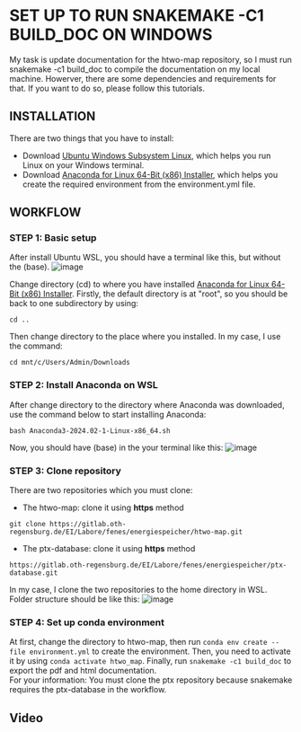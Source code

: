 # SET UP TO RUN SNAKEMAKE -C1 BUILD_DOC ON WINDOWS
My task is update documentation for the htwo-map repository, so I must run snakemake -c1 build_doc to compile the documentation on my local machine. Howerver, there are some dependencies and requirements for that. If you want to do so, please follow this tutorials.

## INSTALLATION
There are two things that you have to install:
- Download [Ubuntu Windows Subsystem Linux](https://ubuntu.com/desktop/wsl), which helps you run Linux on your Windows terminal.
- Download [Anaconda for Linux 64-Bit (x86) Installer](https://www.anaconda.com/download/success), which helps you create the required environment from the environment.yml file.

## WORKFLOW

### STEP 1: Basic setup

After install Ubuntu WSL, you should have a terminal like this, but without the (base).
![image](https://github.com/huyhoang-mike/Markdown-Compiler/assets/109945762/818e2fb2-e16f-4ee4-8a4e-a79e49373ce7)

Change directory (cd) to where you have installed [Anaconda for Linux 64-Bit (x86) Installer](https://www.anaconda.com/download/success). Firstly, the default directory is at "root", so you should be back to one subdirectory by using:
```
cd ..
```
Then change directory to the place where you installed. In my case, I use the command:
```
cd mnt/c/Users/Admin/Downloads
```
### STEP 2: Install Anaconda on WSL
After change directory to the directory where Anaconda was downloaded, use the command below to start installing Anaconda: 
```
bash Anaconda3-2024.02-1-Linux-x86_64.sh
```
Now, you should have (base) in the your terminal like this:
![image](https://github.com/huyhoang-mike/Markdown-Compiler/assets/109945762/1663f154-7fdb-4ea8-8ea8-cb9d92ba5069)

### STEP 3: Clone repository
There are two repositories which you must clone:
- The htwo-map: clone it using **https** method
```
git clone https://gitlab.oth-regensburg.de/EI/Labore/fenes/energiespeicher/htwo-map.git
```
- The ptx-database: clone it using **https** method
```
https://gitlab.oth-regensburg.de/EI/Labore/fenes/energiespeicher/ptx-database.git
```
In my case, I clone the two repositories to the home directory in WSL. Folder structure should be like this:
![image](https://github.com/huyhoang-mike/Markdown-Compiler/assets/109945762/c8ef25cd-0892-49bb-ac12-27e24c8e0940)

### STEP 4: Set up conda environment
At first, change the directory to htwo-map, then run `conda env create --file environment.yml` to create the environment. Then, you need to activate it by using `conda activate htwo_map`. Finally, run `snakemake -c1 build_doc` to export the pdf and html documentation. \
For your information: You must clone the ptx repository because snakemake requires the ptx-database in the workflow. 


## Video


